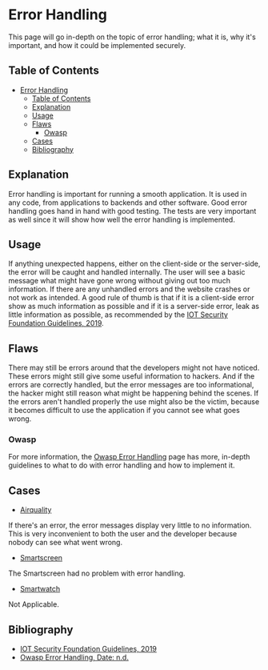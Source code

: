 # Error Handling

This page will go in-depth on the topic of error handling; what it is, why it's important, and how it could be implemented securely.

## Table of Contents

- [Error Handling](#error-handling)
  - [Table of Contents](#table-of-contents)
  - [Explanation](#explanation)
  - [Usage](#usage)
  - [Flaws](#flaws)
    - [Owasp](#owasp)
  - [Cases](#cases)
  - [Bibliography](#bibliography)

## Explanation

Error handling is important for running a smooth application. It is used in any code, from applications to backends and other software. Good error handling goes hand in hand with good testing. The tests are very important as well since it will show how well the error handling is implemented.

## Usage

If anything unexpected happens, either on the client-side or the server-side, the error will be caught and handled internally. The user will see a basic message what might have gone wrong without giving out too much information. If there are any unhandled errors and the website crashes or not work as intended. A good rule of thumb is that if it is a client-side error show as much information as possible and if it is a server-side error, leak as little information as possible, as recommended by the [IOT Security Foundation Guidelines, 2019](https://www.iotsecurityfoundation.org/wp-content/uploads/2019/12/Best-Practice-Guides-Release-2_Digitalv3.pdf).

## Flaws

There may still be errors around that the developers might not have noticed. These errors might still give some useful information to hackers. And if the errors are correctly handled, but the error messages are too informational, the hacker might still reason what might be happening behind the scenes. If the errors aren't handled properly the use might also be the victim, because it becomes difficult to use the application if you cannot see what goes wrong.

### Owasp

For more information, the [Owasp Error Handling](https://owasp.org/www-community/Improper_Error_Handling) page has more, in-depth guidelines to what to do with error handling and how to implement it.

## Cases

- [Airquality](cases/airquality#Vulnerabilities)

If there's an error, the error messages display very little to no information. This is very inconvenient to both the user and the developer because nobody can see what went wrong.

- [Smartscreen](cases/smartscreen#Vulnerabilities)

The Smartscreen had no problem with error handling.

- [Smartwatch](cases/smartwatch#Vulnerabilities)

Not Applicable.

## Bibliography

- [IOT Security Foundation Guidelines, 2019](https://www.iotsecurityfoundation.org/wp-content/uploads/2019/12/Best-Practice-Guides-Release-2_Digitalv3.pdf)
- [Owasp Error Handling, Date: n.d.](https://owasp.org/www-community/Improper_Error_Handling)
